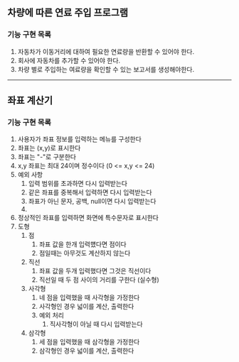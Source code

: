 ## 차량에 따른 연료 주입 프로그램

### 기능 구현 목록

1. 자동차가 이동거리에 대하여 필요한 연료량을 반환할 수 있어야 한다.
2. 회사에 자동차를 추가할 수 있어야 한다. 
3. 차량 별로 주입하는 여료량을 확인할 수 있는 보고서를 생성해야한다.

---

## 좌표 계산기

### 기능 구현 목록 


1. 사용자가 좌표 정보를 입력하는 메뉴를 구성한다
2. 좌표는 (x,y)로 표시한다
3. 좌표는 "-"로 구분한다
4. x,y 좌표는 최대 24이며 정수이다 (0 <= x,y <= 24)
5. 예외 사항
    1. 입력 범위를 초과하면 다시 입력받는다 
    2. 같은 좌표를 중복해서 입력하면 다시 입력받는다
    3. 좌표가 아닌 문자, 공백, null이면 다시 입력받는다
    4. 
6. 정상적인 좌표를 입력하면 화면에 특수문자로 표시한다 
7. 도형
    1. 점
        1. 좌표 값을 한개 입력헀다면 점이다
        2. 점일때는 아무것도 계산하지 않는다
    2. 직선
        1. 좌표 값을 두개 입력했다면 그것은 직선이다
        2. 직선일 때 두 점 사이의 거리를 구한다 (실수형)
    3. 사각형 
        1. 네 점을 입력했을 때 사각형을 가정한다
        2. 사각형인 경우 넓이를 계산, 출력한다
        3. 예외 처리
            1. 직사각형이 아닐 때 다시 입력받는다
    4. 삼각형
        1. 세 점을 입력했을 때 삼각형을 가정한다
        2. 삼각형인 경우 넓이를 계산, 출력한다
